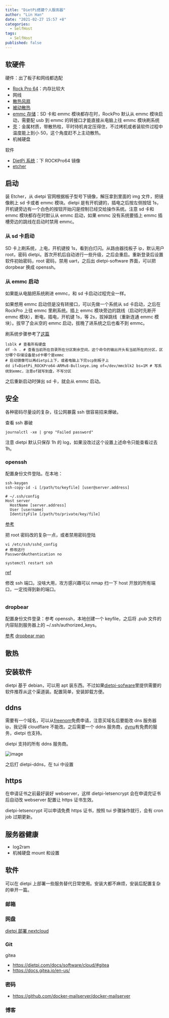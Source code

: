 ```yaml
---
title: "DietPi搭建个人服务器"
author: "Lin Han"
date: "2021-02-27 15:57 +8"
categories:
  - SelfHost
tags:
  - SelfHost
published: false
---
```


## 软硬件

硬件：出了板子和网线都选配

- [Rock Pro 64](https://www.pine64.org/rockpro64/)：内存比较大
- 网线
- [散热风扇](https://pine64.com/product/rockpro64-10mm-low-profile-heatsink-with-fan/)
- [被动散热](https://pine64.com/product/rockpro64-30mm-tall-profile-heatsink/)
- [emmc 存储](https://pine64.com/product/64gb-emmc-module/)：SD 卡和 emmc 模块都存在时，RockPro 默认从 emmc 模块启动，需要配 usb 到 emmc 的转接口才能直接从电脑上往 emmc 模块刷系统
- [壳](https://pine64.com/product/rockpro64-premium-aluminum-casing/)：金属材质，带散热柱，平时待机肯定压得住，不过烤机或者装软件过程中温度能上到小 50，这个角度赶不上主动散热。
- 机械硬盘

软件

- [DietPi 系统](https://dietpi.com/#downloadinfo)：下 ROCKPro64 镜像
- [etcher](https://www.balena.io/etcher)

## 启动

装 Etcher，从 dietpi 官网根据板子型号下镜像，解压拿到里面的 img 文件，把镜像刷上 sd 卡或者 emmc 模块。dietpi 是有开机键的，插电之后按左侧按钮 1s，开机键旁边有一个白色的按钮开始闪是控制已经交给操作系统。注意 sd 卡和 emmc 模块都存在时默认从 emmc 启动，如果 emmc 没有系统要插上 emmc 插槽旁边的跳线在启动时禁用 emmc。

### 从 sd 卡启动

SD 卡上刷系统，上电，开机键按 1s，看到白灯闪。从路由器找板子 ip，默认用户 root，密码 dietpi。首次开机后自动进行一些升级，之后会重启。重新登录后设置软件初始密码，root 密码，禁用 uart，之后出 dietpi-software 界面，可以把 dorpbear 换成 openssh。

### 从 emmc 启动

如果能从电脑把系统刷进 emmc，和 sd 卡启动过程完全一样。

如果想用 emmc 启动但是没有转接口，可以先做一个系统从 sd 卡启动，之后在 RockPro 上往 emmc 里刷系统。插上 emmc 模块旁边的跳线（启动时先断开 emmc 模块），断电，插电，开机键 1s，等 2s，拔掉跳线（重新连通 emmc 模块）。拔早了会从空的 emmc 启动，拔晚了进系统之后也看不到 emmc。

刷系统步骤参考了[这篇](https://wiki.radxa.com/Rockpi4/install/eMMC)

```shell
lsblk # 查看所有硬盘
df -h . # 查看当前所在目录所在分区剩余空间，这个命令的输出开头有当前所在的分区，区分哪个存储设备是sd卡哪个是emmc
# 启动镜像可以再dietpi上下，或者电脑上下完scp到板子上
dd if=DietPi_ROCKPro64-ARMv8-Bullseye.img of=/dev/mmcblk2 bs=1M # 写系统到emmc，注意of就写到盘，不写分区
```

之后重新启动时弹出 sd 卡，就会从 emmc 启动。

## 安全

各种密码尽量设的复杂，往公网暴露 ssh 很容易招来爆破。

查看 ssh 暴破

```shell
journalctl -xe | grep "Failed password"
```

注意 dietpi 默认只保存 1h 的 log，如果没改过这个设置上述命令只能查看过去 1h。

### openssh

配置身份文件登陆。在本地：

```shell
ssh-keygen
ssh-copy-id -i [/path/to/keyfile] [user@server.address]

# ~/.ssh/config
Host server
  HostName [server.address]
  User [username]
  IdentityFile [/path/to/private/key/file]
```

[参考](https://www.hostinger.com/tutorials/how-to-setup-passwordless-ssh/)

把 root 密码改的复杂一点，或者禁用密码登陆

```shell
vi /etc/ssh/sshd_config
# 修改这行
PasswordAuthentication no

systemctl restart ssh
```

[ref](https://linuxhandbook.com/ssh-disable-password-authentication/)

修改 ssh 端口。没啥大用，攻方感兴趣可以 nmap 扫一下 host 开放的所有端口，一定找得到新的端口。

```shell

```

### dropbear

配置身份文件登录：参考 openssh，本地创建一个 keyfile，之后将 .pub 文件的内容贴到服务器上的 ~/.ssh/authorized_keys。

[参考](https://github.com/mkj/dropbear#server-public-key-auth) [dropbear man](https://man.archlinux.org/man/community/dropbear/dropbear.8.en)

<!-- TODO: 怎么禁用密码登录 -->
<!-- TODO: 怎么用scp -->

## 散热

## 安装软件

dietpi 基于 debian，可以用 apt 装东西。不过如果[dietpi-sofware](https://dietpi.com/docs/software/)里提供需要的软件推荐从这个渠道装。配置简单，安装卸载方便。

## ddns

需要有一个域名，可以从[freenom](https://www.freenom.com/en/index.html?lang=en)免费申请，注意买域名后要能改 dns 服务器 ip，我记得 cloudflare 不能改。之后需要一个 ddns 服务商，[dynu](https://www.dynu.com/)有免费的服务，dietpi 也支持。

dietpi 支持的所有 ddns 服务商。

![image](https://user-images.githubusercontent.com/29757093/224500872-22502e87-b835-4bc3-9656-85a22d61723b.png)

之后打 dietpi-ddns，在 tui 中设置

<!-- TODO：记录细节 -->

## https

在申请证书之前最好装好 webserver，这样 dietpi-letsencrypt 会在申请完证书后自动改 webserver 配置让 https 证书生效。

dietpi-letsencrypt 可以申请免费 https 证书，按照 tui 步骤操作就行，会有 cron job 过期更新。

## 服务器健康

- log2ram
- 机械硬盘 mount 和设置

## 软件

可以在 dietpi 上部署一些服务替代日常使用。安装大都不麻烦，安装后配置复杂的单开一篇。

### 邮箱

### 网盘

[dietpi 部署 nextcloud]()

### Git

gitea

- https://dietpi.com/docs/software/cloud/#gitea
- https://docs.gitea.io/en-us/

### 密码

- https://github.com/docker-mailserver/docker-mailserver

### 博客

